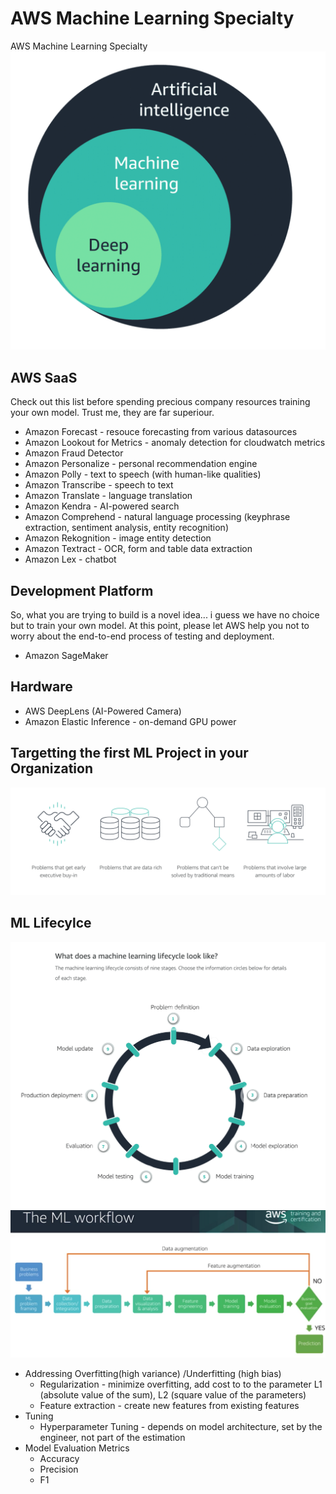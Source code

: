 # AWS Machine Learning Specialty
AWS Machine Learning Specialty
![](images/ai_ml_dl.png)

## AWS SaaS
Check out this list before spending precious company resources training your own model. Trust me, they are far superiour.

- Amazon Forecast - resouce forecasting from various datasources
- Amazon Lookout for Metrics - anomaly detection for cloudwatch metrics
- Amazon Fraud Detector
- Amazon Personalize - personal recommendation engine
- Amazon Polly - text to speech (with human-like qualities)
- Amazon Transcribe - speech to text
- Amazon Translate - language translation
- Amazon Kendra - AI-powered search
- Amazon Comprehend - natural language processing (keyphrase extraction, sentiment analysis, entity recognition)
- Amazon Rekognition - image entity detection
- Amazon Textract - OCR, form and table data extraction
- Amazon Lex - chatbot

## Development Platform
So, what you are trying to build is a novel idea... i guess we have no choice but to train your own model. At this point, please let AWS help you not to worry about the end-to-end process of testing and deployment.
- Amazon SageMaker

## Hardware 
- AWS DeepLens (AI-Powered Camera)
- Amazon Elastic Inference - on-demand GPU power

## Targetting the first ML Project in your Organization
![](images/when_to_do_ml.png)

## ML Lifecylce
![](images/ml_lifecyle.png)
![](images/ml_workflow.png)
- Addressing Overfitting(high variance) /Underfitting (high bias)
  - Regularization - minimize overfitting, add cost to to the parameter L1 (absolute value of the sum), L2 (square value of the parameters) 
  - Feature extraction - create new features from existing features
- Tuning
  - Hyperparameter Tuning - depends on model architecture, set by the engineer, not part of the estimation
- Model Evaluation Metrics
  - Accuracy
  - Precision
  - F1

